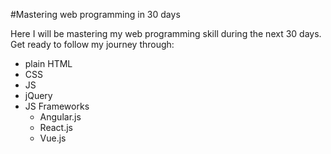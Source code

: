 #Mastering web programming in 30 days

Here I will be mastering my web programming skill during the next 30 days.
Get ready to follow my journey through:
- plain HTML
- CSS
- JS
- jQuery
- JS Frameworks
  * Angular.js
  * React.js
  * Vue.js
